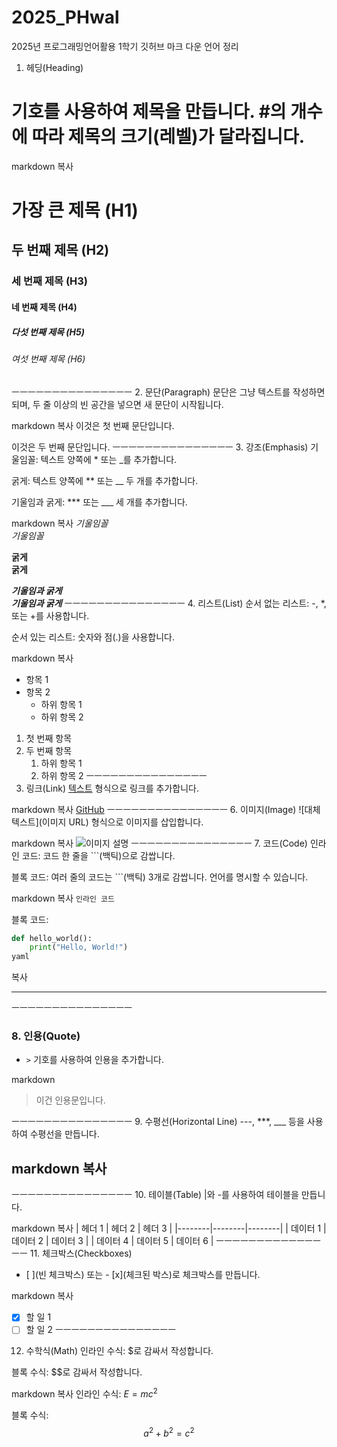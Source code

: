 # 2025_PHwal
2025년 프로그래밍언어활용 1학기
깃허브 마크 다운 언어 정리


1. 헤딩(Heading)
# 기호를 사용하여 제목을 만듭니다. #의 개수에 따라 제목의 크기(레벨)가 달라집니다.

markdown
복사
# 가장 큰 제목 (H1)
## 두 번째 제목 (H2)
### 세 번째 제목 (H3)
#### 네 번째 제목 (H4)
##### 다섯 번째 제목 (H5)
###### 여섯 번째 제목 (H6)
ㅡㅡㅡㅡㅡㅡㅡㅡㅡㅡㅡㅡㅡㅡㅡ
2. 문단(Paragraph)
문단은 그냥 텍스트를 작성하면 되며, 두 줄 이상의 빈 공간을 넣으면 새 문단이 시작됩니다.

markdown
복사
이것은 첫 번째 문단입니다.

이것은 두 번째 문단입니다.
ㅡㅡㅡㅡㅡㅡㅡㅡㅡㅡㅡㅡㅡㅡㅡ
3. 강조(Emphasis)
기울임꼴: 텍스트 양쪽에 * 또는 _를 추가합니다.

굵게: 텍스트 양쪽에 ** 또는 __ 두 개를 추가합니다.

기울임과 굵게: *** 또는 ___ 세 개를 추가합니다.

markdown
복사
*기울임꼴*  
_기울임꼴_

**굵게**  
__굵게__

***기울임과 굵게***  
___기울임과 굵게___
ㅡㅡㅡㅡㅡㅡㅡㅡㅡㅡㅡㅡㅡㅡㅡ
4. 리스트(List)
순서 없는 리스트: -, *, 또는 +를 사용합니다.

순서 있는 리스트: 숫자와 점(.)을 사용합니다.

markdown
복사
- 항목 1
- 항목 2
  - 하위 항목 1
  - 하위 항목 2

1. 첫 번째 항목
2. 두 번째 항목
   1. 하위 항목 1
   2. 하위 항목 2
ㅡㅡㅡㅡㅡㅡㅡㅡㅡㅡㅡㅡㅡㅡㅡ
5. 링크(Link)
[텍스트](URL) 형식으로 링크를 추가합니다.

markdown
복사
[GitHub](https://github.com)
ㅡㅡㅡㅡㅡㅡㅡㅡㅡㅡㅡㅡㅡㅡㅡ
6. 이미지(Image)
![대체 텍스트](이미지 URL) 형식으로 이미지를 삽입합니다.

markdown
복사
![이미지 설명](https://example.com/image.jpg)
ㅡㅡㅡㅡㅡㅡㅡㅡㅡㅡㅡㅡㅡㅡㅡ
7. 코드(Code)
인라인 코드: 코드 한 줄을 ```(백틱)으로 감쌉니다.

블록 코드: 여러 줄의 코드는 ```(백틱) 3개로 감쌉니다. 언어를 명시할 수 있습니다.

markdown
복사
`인라인 코드`

블록 코드:
```python
def hello_world():
    print("Hello, World!")
yaml
```
복사

---
ㅡㅡㅡㅡㅡㅡㅡㅡㅡㅡㅡㅡㅡㅡㅡ
### 8. **인용(Quote)**

- `>` 기호를 사용하여 인용을 추가합니다.

markdown
> 이건 인용문입니다.

ㅡㅡㅡㅡㅡㅡㅡㅡㅡㅡㅡㅡㅡㅡㅡ
9. 수평선(Horizontal Line)
---, ***, ___ 등을 사용하여 수평선을 만듭니다.

markdown
복사
---
ㅡㅡㅡㅡㅡㅡㅡㅡㅡㅡㅡㅡㅡㅡㅡ
10. 테이블(Table)
|와 -를 사용하여 테이블을 만듭니다.

markdown
복사
| 헤더 1 | 헤더 2 | 헤더 3 |
|--------|--------|--------|
| 데이터 1 | 데이터 2 | 데이터 3 |
| 데이터 4 | 데이터 5 | 데이터 6 |
ㅡㅡㅡㅡㅡㅡㅡㅡㅡㅡㅡㅡㅡㅡㅡ
11. 체크박스(Checkboxes)
- [ ](빈 체크박스) 또는 - [x](체크된 박스)로 체크박스를 만듭니다.

markdown
복사
- [x] 할 일 1
- [ ] 할 일 2
ㅡㅡㅡㅡㅡㅡㅡㅡㅡㅡㅡㅡㅡㅡㅡ
12. 수학식(Math)
인라인 수식: $로 감싸서 작성합니다.

블록 수식: $$로 감싸서 작성합니다.

markdown
복사
인라인 수식: $E = mc^2$

블록 수식:
$$
a^2 + b^2 = c^2
$$
